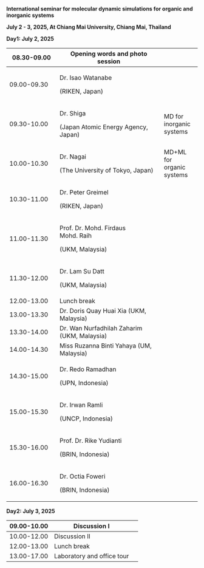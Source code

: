 **International seminar for molecular dynamic simulations for organic and inorganic systems**

**July 2 - 3, 2025, At Chiang Mai University, Chiang Mai, Thailand**

**Day1: July 2, 2025**

<table>
<colgroup>
<col style="width: 26%" />
<col style="width: 54%" />
<col style="width: 19%" />
</colgroup>
<thead>
<tr>
<th>08.30-09.00</th>
<th>Opening words and photo session</th>
<th></th>
</tr>
</thead>
<tbody>
<tr>
<td>09.00-09.30</td>
<td><p>Dr. Isao Watanabe</p>
<p>(RIKEN, Japan)</p></td>
<td></td>
</tr>
<tr>
<td>09.30-10.00</td>
<td><p>Dr. Shiga </p>
<p>(Japan Atomic Energy Agency, Japan)</p></td>
<td>MD for inorganic systems</td>
</tr>
<tr>
<td>10.00-10.30</td>
<td><p>Dr. Nagai  </p>
<p>(The University of Tokyo, Japan)</p></td>
<td>MD+ML for organic systems</td>
</tr>
<tr>
<td>10.30-11.00</td>
<td><p>Dr. Peter Greimel</p>
<p>(RIKEN, Japan)</p></td>
<td></td>
</tr>
<tr>
<td>11.00-11.30</td>
<td><p>Prof. Dr. Mohd. Firdaus Mohd. Raih</p>
<p>(UKM, Malaysia)</p></td>
<td></td>
</tr>
<tr>
<td>11.30-12.00</td>
<td><p>Dr. Lam Su Datt </p>
<p>(UKM, Malaysia)</p></td>
<td></td>
</tr>
<tr>
<td>12.00-13.00</td>
<td>Lunch break</td>
<td></td>
</tr>
<tr>
<td>13.00-13.30</td>
<td>Dr. Doris Quay Huai Xia (UKM, Malaysia)</td>
<td></td>
</tr>
<tr>
<td>13.30-14.00</td>
<td>Dr. Wan Nurfadhilah Zaharim (UKM, Malaysia)</td>
<td></td>
</tr>
<tr>
<td>14.00-14.30</td>
<td>Miss Ruzanna Binti Yahaya (UM, Malaysia)</td>
<td></td>
</tr>
<tr>
<td>14.30-15.00</td>
<td><p>Dr. Redo Ramadhan</p>
<p>(UPN, Indonesia)</p></td>
<td></td>
</tr>
<tr>
<td>15.00-15.30</td>
<td><p>Dr. Irwan Ramli</p>
<p>(UNCP, Indonesia)</p></td>
<td></td>
</tr>
<tr>
<td>15.30-16.00</td>
<td><p>Prof. Dr. Rike Yudianti</p>
<p>(BRIN, Indonesia)</p></td>
<td></td>
</tr>
<tr>
<td>16.00-16.30</td>
<td><p>Dr. Octia Foweri</p>
<p>(BRIN, Indonesia)</p></td>
<td></td>
</tr>
</tbody>
</table>

**Day2: July 3, 2025**

| 09.00-10.00 | Discussion I               |     |
| ----------- | -------------------------- | --- |
| 10.00-12.00 | Discussion II              |     |
| 12.00-13.00 | Lunch break                |     |
| 13.00-17.00 | Laboratory and office tour |     |
